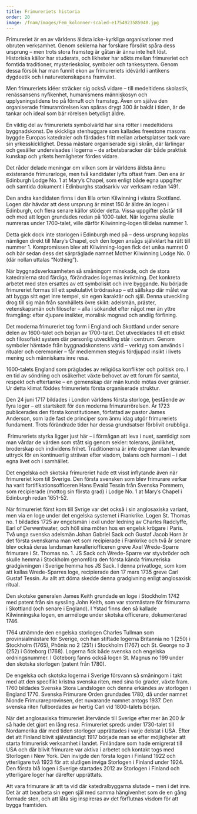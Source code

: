 ```yaml
---
title: Frimureriets historia
order: 20
image: /fnam/images/Fem_kolonner-scaled-e1754923585948.jpg
---
```

Frimureriet är en av världens äldsta icke-kyrkliga organisationer med obruten verksamhet. Genom seklerna har forskare försökt spåra dess ursprung – men trots stora framsteg är gåtan är ännu inte helt löst. Historiska källor har studerats, och likheter har sökts mellan frimureriet och forntida traditioner, mysterieskolor, symboler och tankesystem. Genom dessa försök har man funnit ekon av frimureriets idévärld i antikens dygdeetik och i naturvetenskapens framväxt.

Men frimureriets idéer sträcker sig också vidare – till medeltidens skolastik, renässansens nyfikenhet, humanismens människosyn och upplysningstidens tro på förnuft och framsteg. Även om själva den organiserade frimurarrörelsen kan spåras drygt 300 år bakåt i tiden, är de tankar och ideal som bär rörelsen betydligt äldre.

En viktig del av frimureriets symbolvärld har sina rötter i medeltidens byggnadskonst. De skickliga stenhuggare som kallades freestone masons byggde Europas katedraler och färdades fritt mellan arbetsplatser tack vare sin yrkesskicklighet. Dessa mästare organiserade sig i skrån, där lärlingar och gesäller undervisades i logerna – de arbetsbaracker där både praktisk kunskap och yrkets hemligheter fördes vidare.

Det råder delade meningar om vilken som är världens äldsta ännu existerande frimurarloge, men två kandidater lyfts oftast fram. Den ena är Edinburgh Lodge No. 1 at Mary’s Chapel, som enligt både egna uppgifter och samtida dokument i Edinburghs stadsarkiv var verksam redan 1491.

Den andra kandidaten finns i den lilla orten Kilwinning i västra Skottland. Logen där hävdar att dess ursprung är minst 150 år äldre än logen i Edinburgh, och flera senare källor stöder detta. Vissa uppgifter påstår till och med att logen grundades redan på 1000-talet. När logerna skulle numreras under 1700-talet, ville därför Kilwinning-logen tilldelas nummer 1.

Detta gick dock inte storlogen i Edinburgh med på – dess ursprung kopplas nämligen direkt till Mary’s Chapel, och den logen ansågs självklart ha rätt till nummer 1. Kompromissen blev att Kilwinning-logen fick det unika numret 0 och bär sedan dess det särpräglade namnet Mother Kilwinning Lodge No. 0 (där nollan uttalas “Nothing”).

När byggnadsverksamheten så småningom minskade, och de stora katedralerna stod färdiga, förändrades logernas inriktning. Det konkreta arbetet med sten ersattes av ett symboliskt och inre byggande. Nu började frimureriet formas till ett spekulativt brödraskap – ett sällskap där målet var att bygga sitt eget inre tempel, sin egen karaktär och själ. Denna utveckling drog till sig män från samhällets övre skikt: adelsmän, präster, vetenskapsmän och filosofer – alla i sökandet efter något mer än yttre framgång: efter djupare insikter, moralisk mognad och andlig förfining.

Det moderna frimureriet tog form i England och Skottland under senare delen av 1600-talet och början av 1700-talet. Det utvecklades till ett etiskt och filosofiskt system där personlig utveckling står i centrum. Genom symboler hämtade från byggnadskonstens värld – verktyg som används i ritualer och ceremonier – får medlemmen stegvis fördjupad insikt i livets mening och människans inre resa.

1600-talets England som präglades av religiösa konflikter och politisk oro. I en tid av söndring och osäkerhet växte behovet av ett forum för samtal, respekt och eftertanke – en gemenskap där män kunde mötas över gränser. Ur detta klimat föddes frimureriets första organiserade struktur.

Den 24 juni 1717 bildades i London världens första storloge, bestående av fyra loger – ett startskott för den moderna frimurarrörelsen. År 1723 publicerades den första konstitutionen, författad av pastor James Anderson, som lade fast de principer som ännu idag utgör frimureriets fundament. Trots förändrade tider har dessa grundsatser förblivit orubbliga.

 Frimureriets styrka ligger just här – i förmågan att leva i nuet, samtidigt som man vårdar de värden som stått sig genom sekler: tolerans, jämlikhet, broderskap och individens frihet. Traditionerna är inte dogmer utan levande uttryck för en kontinuerlig strävan efter visdom, balans och harmoni – i det egna livet och i samhället.

Det engelska och skotska frimureriet hade ett visst inflytande även när frimureriet kom till Sverige. Den första svensken som blev frimurare verkar ha varit fortifikationsofficeren Hans Ewald Tessin från Svenska Pommern, som recipierade (mottog sin första grad) i Lodge No. 1 at Mary’s Chapel i Edinburgh redan 1651-52.

När frimureriet först kom till Svrige var det också i sin anglosaxiska variant, men via en loge under det engelska systemet i Frankrike. Logen St. Thomas no. 1 bildades 1725 av engelsmän i exil under ledning av Charles Radclyffe, Earl of Derwentwater, och höll sina möten hos en engelsk krögare i Paris. Två unga svenska adelsmän Johan Gabriel Sack och Gustaf Jacob Horn är det första svenskarna man vet som recipierade i Frankrike och två år senare blev också deras landsman kavalleriofficeren greve Axel Wrede-Sparre frimurare i St. Thomas no. 1. JS Sack och Wrede-Sparre var styvbröder och skulle hemma i Stockholm genomföra den första kända frimureriska gradgivningen i Sverige hemma hos JS Sack. I denna privatloge, som kom att kallas Wrede-Sparres loge, recipierade den 17 mars 1735 greve Carl Gustaf Tessin. Av allt att döma skedde denna gradgivning enligt anglosaxisk ritual.

Den skotske generalen James Keith grundade en loge i Stockholm 1742 med patent från sin syssling John Keith, som var stormästare för frimurarna i Skottland (och senare i England). I Ystad finns den så kallade Kilwinningska logen, en arméloge under skotska officerare, dokumenterad 1746.

1764 utnämnde den engelska storlogen Charles Tullman som provinsialmästare för Sverige, och han stiftade logerna Britannia no 1 (250) i Stockholm (1765), Phönix no 2 (251) i Stockholm (1767) och St. George no 3 (252) i Göteborg (1768). Logerna fick både svenska och engelska ordningsnummer. I Göteborg fanns också logen St. Magnus no 199 under den skotska storlogen (patent från 1780).

De engelska och skotska logerna i Sverige försvann så småningom i takt med att den specifikt kristna svenska riten, med sina tio grader, växte fram. 1760 bildades Svenska Stora Landslogen och denna erkändes av storlogen i England 1770. Svenska Frimurare Orden grundades 1780, då under namnet Nionde Frimurareprovinsen, det nuvarande namnet antogs 1937. Den svenska riten fullbordades av hertig Carl vid 1800-talets början.

När det anglosaxiska frimureriet återvände till Sverige efter mer än 200 år så hade det gjort en lång resa. Frimureriet spreds under 1730-talet till Nordamerika där med tiden storloger upprättades i varje delstat i USA. Efter det att Finland blivit självständigt 1917 började man se efter möjligheter att starta frimurerisk verksamhet i landet. Finländare som hade emigrerat till USA och där blivit frimurare var aktiva i arbetet och kontakt togs med Storlogen i New York. Den invigde den första logen i Finland 1922 och ytterligare två 1923 för att slutligen inviga Storlogen i Finland under 1924. Den första blå logen i Sverige startades 2012 av Storlogen i Finland och ytterligare loger har därefter upprättats.

Att vara frimurare är att ta vid där katedralbyggarna slutade – men i det inre. Det är att bearbeta sin egen själ med samma hängivenhet som de en gång formade sten, och att låta sig inspireras av det förflutnas visdom för att bygga framtiden.